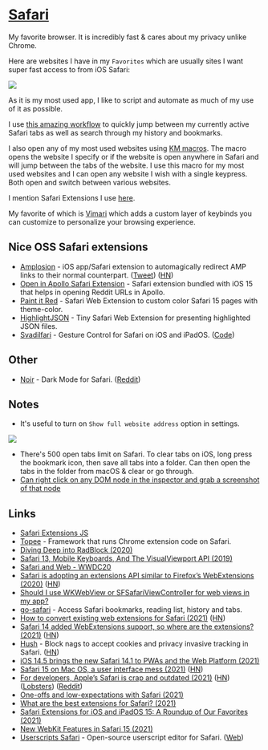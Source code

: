 # [Safari](https://www.apple.com/lae/safari/)

My favorite browser. It is incredibly fast & cares about my privacy unlike Chrome.

Here are websites I have in my `Favorites` which are usually sites I want super fast access to from iOS Safari:

![](https://i.imgur.com/uDjnhwX.jpg)

As it is my most used app, I like to script and automate as much of my use of it as possible.

I use [this amazing workflow](https://github.com/deanishe/alfred-safari-assistant) to quickly jump between my currently active Safari tabs as well as search through my history and bookmarks.

I also open any of my most used websites using [KM macros](../../macOS/apps/keyboard-maestro/km-macros.md). The macro opens the website I specify or if the website is open anywhere in Safari and will jump between the tabs of the website. I use this macro for my most used websites and I can open any website I wish with a single keypress. Both open and switch between various websites.

I mention Safari Extensions I use [here](https://github.com/nikitavoloboev/my-mac-os#safari-extensions).

My favorite of which is [Vimari](https://github.com/televator-apps/vimari) which adds a custom layer of keybinds you can customize to personalize your browsing experience.

## Nice OSS Safari extensions

- [Amplosion](https://github.com/christianselig/Amplosion) - iOS app/Safari extension to automagically redirect AMP links to their normal counterpart. ([Tweet](https://twitter.com/ChristianSelig/status/1440018874943029248)) ([HN](https://news.ycombinator.com/item?id=28678684))
- [Open in Apollo Safari Extension](https://github.com/christianselig/OpenInApolloExtension) - Safari extension bundled with iOS 15 that helps in opening Reddit URLs in Apollo.
- [Paint it Red](https://github.com/kukushechkin/paint-it-red) - Safari Web Extension to custom color Safari 15 pages with theme-color.
- [HighlightJSON](https://github.com/lexrus/HighlightJSON) - Tiny Safari Web Extension for presenting highlighted JSON files.
- [Svadilfari](https://apps.apple.com/us/app/svadilfari/id1586432379) - Gesture Control for Safari on iOS and iPadOS. ([Code](https://github.com/shumbo/Svadilfari))

## Other

- [Noir](https://apps.apple.com/app/id1581140954) - Dark Mode for Safari. ([Reddit](https://www.reddit.com/r/apple/comments/q5ahll/give_every_website_a_dark_mode_with_noir_my_new/))

## Notes

- It's useful to turn on `Show full website address` option in settings.

![](https://i.imgur.com/po7kXGS.png)

- There's 500 open tabs limit on Safari. To clear tabs on iOS, long press the bookmark icon, then save all tabs into a folder. Can then open the tabs in the folder from macOS & clear or go through.
- [Can right click on any DOM node in the inspector and grab a screenshot of that node](https://twitter.com/brian_lovin/status/1255208138699010048)

## Links

- [Safari Extensions JS](https://developer.apple.com/documentation/safariextensions)
- [Topee](https://github.com/avast/topee) - Framework that runs Chrome extension code on Safari.
- [Diving Deep into RadBlock (2020)](https://youngdynasty.net/posts/radblock-deep-dive/)
- [Safari 13, Mobile Keyboards, And The VisualViewport API (2019)](https://tkte.ch/2019/09/23/iOS-VisualViewport.html)
- [Safari and Web - WWDC20](https://developer.apple.com/news/?id=e4u1mtfu)
- [Safari is adopting an extensions API similar to Firefox’s WebExtensions (2020)](https://hacks.mozilla.org/2020/06/welcoming-safari-to-the-webextensions-community/) ([HN](https://news.ycombinator.com/item?id=23614754))
- [Should I use WKWebView or SFSafariViewController for web views in my app?](https://developer.apple.com/news/?id=trjs0tcd)
- [go-safari](https://github.com/deanishe/go-safari) - Access Safari bookmarks, reading list, history and tabs.
- [How to convert existing web extensions for Safari (2021)](https://developer.apple.com/news/?id=qiz0arxc) ([HN](https://news.ycombinator.com/item?id=25649509))
- [Safari 14 added WebExtensions support, so where are the extensions? (2021)](https://sixcolors.com/post/2021/01/safari-14-added-webextensions-support-so-where-are-the-extensions/) ([HN](https://news.ycombinator.com/item?id=25815566))
- [Hush](https://github.com/oblador/hush) - Block nags to accept cookies and privacy invasive tracking in Safari. ([HN](https://news.ycombinator.com/item?id=25892588))
- [iOS 14.5 brings the new Safari 14.1 to PWAs and the Web Platform (2021)](https://firt.dev/ios-14.5/)
- [Safari 15 on Mac OS, a user interface mess (2021)](https://morrick.me/archives/9368) ([HN](https://news.ycombinator.com/item?id=27559832))
- [For developers, Apple’s Safari is crap and outdated (2021)](https://blog.perrysun.com/2021/07/15/for-developers-safari-is-crap-and-outdated/) ([HN](https://news.ycombinator.com/item?id=27968394)) ([Lobsters](https://lobste.rs/s/4vhjvf/for_developers_apple_s_safari_is_crap)) ([Reddit](https://www.reddit.com/r/programming/comments/osj2i8/for_developers_apples_safari_is_crap_and_outdated/))
- [One-offs and low-expectations with Safari (2021)](https://daverupert.com/2021/07/safari-one-offs/)
- [What are the best extensions for Safari? (2021)](https://www.reddit.com/r/MacOS/comments/puhgk3/what_are_the_best_extensions_for_safari/)
- [Safari Extensions for iOS and iPadOS 15: A Roundup of Our Favorites (2021)](https://www.macstories.net/stories/safari-extensions-for-ios-and-ipados-15-a-roundup-of-our-favorites/)
- [New WebKit Features in Safari 15 (2021)](https://webkit.org/blog/11989/new-webkit-features-in-safari-15/)
- [Userscripts Safari](https://github.com/quoid/userscripts) - Open-source userscript editor for Safari. ([Web](https://quoid.github.io/userscripts/))
